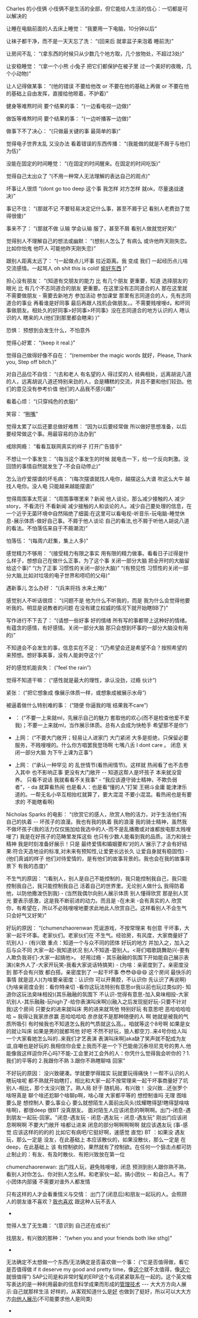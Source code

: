 
Charles 的小伎俩
小伎俩不是生活的全部，但它能给人生活的信心：一切都是可以解决的

让睡在电脑前面的人去床上睡觉：
“我要用一下电脑，10分钟以后”

让袜子都干净，而不是一天天忘了洗：
“(回来后 就拿盆子来泡着 睡前洗)”

让房间不乱：
“(拿东西的时候只从少数几个地方取，几个放物处，不超过3处)”

让安稳睡觉：
“(拿一个小熊 小兔子 把它们都保护在被子里 过一个美好的夜晚，几个小动物)”

让人记得做某事：
“(他的错误 不要给他改 or 不要在他的基础上再做 or 不要在他的基础上自由发挥，直接给他晾着，不护着)”

健身等难熬时间 要个结果的事：
“(一边看电视一边做)”

做饭等难熬时间 要个结果的事：
“(一边听播客一边做)”

做事下不了决心：
“(只做最关键的事 最简单的事)”

觉得电子世界太乱 又没办法 看着错误的东西传播：
“(我能做的就是不屑于与他们为伍)”

没能在固定的时间睡觉：
“(在固定的时间醒来。在固定的时间吃饭)”

觉得自己太出众了
“(不用一种常人无法理解的表达自己的观点)”

坏事让人很烦
“(dont go too deep 这个事 我怎样 对方怎样 就ok，尽量速战速决)”

事记不住：
“(那就不记 不要轻易决定记什么事，甚至不屑于记 看别人老费劲了觉得很傻)”

事来不了：
“(那就不做 认输 学会认输 服了，甚至不屑 看别人做就觉好笑)”

觉得别人不理解自己的想法或幽默：
“(想别人怎么了 有病么 或许他昨天刚失恋。比如你怕鬼 他吓人 可能他昨天刚失恋)”

跟别人距离太远了：
“(一起做点儿坏事 拉近距离。我 变成 我们 一起经历点儿啥 交流感情。一起骂人 oh shit this is cold! [偷好东西](https://twitter.com/CuteEmergency/status/855185567604248576) )”

担心没有朋友：
“(知道有交朋友的能力 比 有几个朋友 更重要，知道 选择朋友的眼光 比 有几个不志同道合的朋友 更重要。在这里没有志同道合的人 那在这里就不需要做朋友 - 需要去新地方 参加活动 参加课堂 那里有志同道合的人，先有志同道合的事业 再看谁是好同事 最后再跟人找机会做朋友。。不需要贱嗖嗖d，和坏同事做朋友。相处久的好同事>好同事>坏同事》没在志同道合的地方认识的人 瞎认识的人 瞎来的人(他们到那里都会瞎来) )”

恐惧：
预想到会发生什么，不怕意外

觉得心好累：
“(keep it real.)”

觉得自己做得好像不自在：
“(remember the magic words 就好，Please, Thank you, Step off bitch.)”

对自己品位不自信：
“(去和老人 有名望的人 得过奖的人 经典相处，远离胡说八道的人，远离胡说八道还特别来劲的人，会是糟糕的交流，并且不要和他们较劲。他们的意见没有参考价值 他们的人品我不感兴趣)”

看着心烦：
“(只穿纯色的衣服)”

笑容：
“[咧嘴](https://github.com/7900ms/nottheater_deserted/blob/master/focus/一个我的现象.md)”

觉得太累了以后还要总做好难熬：
“因为以后要经常做 所以做好思想准备，以后要经常做这个事。用最容易的办法办到”

戒除网瘾：
“看看互联网真实的样子 打开广告猎手”

不想让一个事发生：
“(每当这个事发生的时候 就电击一下，给一个反向刺激。没回馈的事情自然就发生了-不会自动停止)”

怎么治疗爱摆谱的坏毛病：
“(每次摆谱就找人电你，越摆这么大谱 吹这么大牛 越找人电你。没人电 只能越来越能摆谱)”

觉得周围事太荒诞：
“(周围事哪里来？新闻 他人谈论，那么减少接触的人 减少story，不看流行 不看新闻 减少接触的人和谈论的人。减少自己要处理的信息，在一个近乎无菌环境中自然隔绝了细菌:在这里可以看电视-听音乐-玩电脑-睡觉休息-展示体质-做好自己事。不屑于他人谈论 自己的看法,也不屑于听他人胡说八道的看法。不怕落伍来自于不屑潮流)”

怕落伍：
“(每周六赶集，集上人多)”

感觉精力不够用：
“(接受精力有限之事实 用有限的精力做事。看看日子过得是什么样子，想想自己在做什么正事，为了这个事 关闭一部分大脑 把全开时的大脑留给这个事)”
“(为了正事 习惯性的关闭一部分大脑)”
“(有预见性 习惯性的关闭一部分大脑,比如对垃圾的电子世界和唠叨的父母)”

遇新事儿 怎么办好：
“(兵来将挡 水来土掩)”

感觉别人不听话很烦：
“(问题不是 他为什么不听我的，而是 我为什么会觉得他要听我的。明显是说教者的问题 在没有建立权威的情况下就开始瞎BB了)”

写作进行不下去了：
“(请想一些好事 好的情绪 所有写的事都带上这种好的情绪。有蕴含的感情，有好感情。关闭一部分大脑 那只会想到坏事的一部分大脑没有用的)”

不知道会不会发生的事，信息实在不足：
“(乃希望会还是希望不会？按照希望的来预想。想好事美事，没有人能剥夺这个)”

好的感觉机能丧失：
(“feel the rain”)

觉得不知道干嘛：
(“感性就是最大的理性，承认没劲，过瘾 伙计”)

紧张：
(“把它想象成 像展示体质一样，或想象成被展示水母”)

被逼着做什么特别难的事：
(“随便 你逼我的哦 结果我不care”)

* ：
(“不要一上来就ml，先展示自己的魅力 套取他的欢心(而不是检查他爱不爱我)；不要一上来就ml，当作展示体质。总有人会成为快枪手 希望那不是你”)

* 上网：
(“不要大门敞开；轻易让人进家门 大门紧闭 大多是拒绝，只保留必要服务，不贱嗖嗖的。什么你方唱罢我登场啊 七嘴八舌 I dont care 。 闭息 关闭一部分大脑 为下午上课为正事”)

* 上网：
(“承认一种罕见 的 乱世情节(看热闹情节)。这样就 热闹看了也不去卷入其中 也不影响正事 更没有大门敞开 -- 知道这帮人是坏孩子 本来就没营养。 只看不说话 我就看看不关我事” - “我应该遵守骑士精神，不欺负弱者”，- da 就算看热闹 也是看人：也是看“懂的人”打架 王朔斗金庸 能津津乐道的。一帮无名小卒互相抬杠就算了，要大混混 不要小混混。看热闹也是有要求的 不能瞎看啊)

Nicholas Sparks 的电影：
“(欣赏它的感人，欣赏人物的活力，对于生活他们有自己的执着 -- 坏孩子的浪漫。我也有我的执着 我的浪漫 我的骑士精神，虽然我不做坏孩子(我的活力仅仅施加给我选中的人-而不是乱播撒或对谁都放电那太贱嗖嗖了) 我是在好孩子的范畴里发挥这些 也只有少数人能看到我的品质。活力和骑士精神 我是时刻准备好展示！只是 最终爱情和婚姻要和‘对的人’展示了才会有好结果:符合天造地设的标准,对未来有预知性,让爱更长远长久 让爱自身就有稳固性) - (他们真诚的样子 他们对待爱情的，是有他们的故事背景的。我也会在我的故事背景下 有我的态度)”

不生气的原因：
“(看别人，别人是自己不能控制的，我只能控制我自己，我只能控制我自己，我只能控制我自己 活着自己的世界里。无论别人做什么 我得防着他，以防他撒泼伤到我) - (当然我偶尔向别人展示体质 别人懂得欣赏 那是别人赏光 要表示感激，这是我不断前进的动力。而且是 -在未来 -会有真实的人 欣赏你，有希望在，所以不必贱嗖嗖地要求此地此人欣赏自己。这样看别人不会生气 只会好气又好笑)”

好玩的原因：
“(chumenzhaorenwan 荒诞游戏，不按常理来 有创意 干坏事，大家一起干坏事。老家伙们。老家伙们在 不生气。经验房，有风度，大家商量好了坑别人) - (有兴致 重点：知道一个与众不同的团体 好玩的地方 并加入之，加入之后与众不同 大家一起-我知道状况 别人不知道-耍别人。<哥们唱歌跳舞助兴-要有人欺负我哥们-大家一起搞他>。 好用过瘾 - 其乐融融的氛围下开始能自己展示表演)(来外人了-大家开玩笑-我看大家说话特搞笑) - (为啥：亲密度到了。亲密度没到 那不会有兴致 都白搭。亲密度到了 一起干坏事 😳😳😄😄😄 这个房间 最快乐的事情 就是逗人)(为啥要亲密度：认识你 可以开黄腔，不认识你 先认识了再说啊)(为啥亲密度会到：看你特亲切 -看你这玩法特别有意思or我以前也玩过类似的- 知道你这玩法臭味相投)(其乐融融的氛围下 不认识-觉得有意思-加入臭味相投-大家坑别人-其乐融融-玩high了-给你表演叫床啊)[(融入之后发现挺好玩-只要不针对我)这个房间 只要女的进来就叫床 男的进来就骂他 特别好玩 有意思吧 恶哈哈哈哈哈 ~ 我得让我家彦彦赢 恶哈哈哈哈 彦彦就不是那种随便的人 啊 她就是被我的气质所吸引 有时候我也不知道怎么我的气质就这么高。。咱就等这个8号啊 如果是女的就让叫床 如果是男的就都骂他 好吧 不然不好玩，狼人都空刀..来4号你给人叫一个大家看她怎么叫的..来我们才艺表演 表演叫床啊]aka缺了笑声就不配成为友谊,自嘲也是好玩的.我相信你会爱上我而不是一个下巴能凿沉泰坦尼克号的男人.他能像我这样逗你开心吗?不能-工会里对工会外的人：你凭什么觉得我会听你的？1.我们的平等的 2.我跟你不熟 3.跟你不熟瞎聊啥 回家”

不好玩的原因：
没兴致硬凑。学就要学得踏实 玩就要玩得痛快！一帮不认识的人 瞎玩啥呢 都不熟就开始瞎打，相比和大家一起不按常理来一起干坏事商量好了坑别人-相比，那个太没兴致了。熟人局 好于 随机局，有兴致！ 没兴致...还张罗个啥呀真是 聊个啥还尬聊个啥聊p啊，啥心理 大家都平等的 想控制谁吗 无理
图啥 要么是 想控制人 要么事业心 要么就想陌生人面前出风头(炫耀瞎得瑟!瞎得瑟啥啥啥啊)，都很deep 很BT 没真朋友。
面对陌生人应该闭息的啊啊啊。出门-闭息-遇到朋友一起玩-回家。"闭息-遇友玩 - 闭息-遇友玩 - 闭息-遇友玩"
刚出门应该闭息啊啊啊 不要大门敞开 啥都让进来
闭息的部分啊啊啊啊啊 就应该遇友玩 (事-感觉 应该这样的的的的 比如它有病吧/它挺好啊，速感觉 直觉)
BT ：如果没 遇友玩，那么一定是 没友，在此基础上 本应该散伙的，如果没散伙，那么一定是 在deep，在此基础上 该 有控制欲的，果然就有了控制欲。在任何一个狙击点都可防止制止的：有友、有及时散伙、有把兴致放在第一位

chumenzhaorenwan:
出门找人玩，避免贱嗖嗖，闭息 预测到别人跟你熟不熟，看别人对你怎么、你对别人怎么样。和老家伙一起，搞小团伙 -- 和自己人。有了小团体内部骚 不需要对谁外人都发情

只有这样的人才会看重情义与交情：
出门了(闭息后)和朋友一起玩的人。会照顾人的朋友谁不喜欢？[我也喜欢](http://mp.weixin.qq.com/s?timestamp=1492852881&src=3&ver=1&signature=Ul0tReBiEkgtKjV59xqG6D8nU9UT9LSFMPcRTIWunVn*HqKFDuEPEJlrq6vZ2GHXmWcOpxUDxIvt*hdD2UlEBV6vCcE6W0ff-XpVnFDPO0YazyGx1ryZk7VivthvIt6EsLEIRFVwk9X8M5pgSGxSdCHN651GwgCCKRsK1erhePE=#杜月笙：当年流氓真君子，今日君子真流氓) 跟这种人玩不丢人

-

觉得人生了无生趣：
“(意识到 自己还在成长)”

找朋友，有兴致的那种：
“(when you and your friends both like sthg)”

-

无法确定不太想做一个东西/无法确定是否喜欢做一个事：
(“它是否值得做，看它是否值得做 if it deserve my good and pretty time，像[这个](https://github.com/Zheng-CH/NLP)就不太值得，像[这个](#SAP)就很值得”) SAP公司是和非常时髦的ERP这个名词紧紧联系在一起的。这个英文缩写表达的是一种利用最新的信息科学成果而形成的[管理技术](http://www.people.com.cn/GB/paper39/6838/666069.html) --- 大大方方向人展示:自己就那样生活 好样的，从客观知道什么是[好](https://www.v2ex.com/t/359599#这好在哪阿不值得--这个就大大方方地承认是不好吧,好和不好是有区别的！不是‘好和也挺好’，是‘好和不好’--不好的就交给别人做吧) 也做到了挺好，所以可以大大方方[向他人展示](https://web.archive.org/web/20170506175025/http://segi-11.blog.163.com/blog/static/12463805200712693835748/)(不可能要求他人是同类)

-
